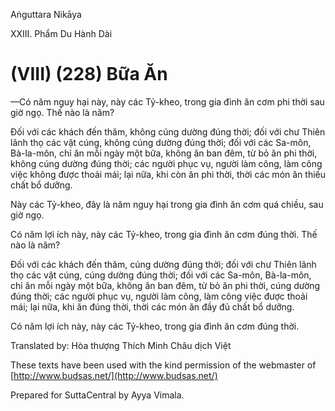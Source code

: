 Aṅguttara Nikāya

XXIII. Phẩm Du Hành Dài

# (VIII) (228) Bữa Ăn

—Có năm nguy hại này, này các Tỷ-kheo, trong gia đình ăn cơm phi thời sau giờ ngọ. Thế nào là năm?

Ðối với các khách đến thăm, không cúng dường đúng thời; đối với chư Thiên lãnh thọ các vật cúng, không cúng dường đúng thời; đối với các Sa-môn, Bà-la-môn, chỉ ăn mỗi ngày một bữa, không ăn ban đêm, từ bỏ ăn phi thời, không cúng dường đúng thời; các người phục vụ, người làm công, làm công việc không được thoải mái; lại nữa, khi còn ăn phi thời, thời các món ăn thiếu chất bổ dưỡng.

Này các Tỷ-kheo, đây là năm nguy hại trong gia đình ăn cơm quá chiều, sau giờ ngọ.

Có năm lợi ích này, này các Tỷ-kheo, trong gia đình ăn cơm đúng thời. Thế nào là năm?

Ðối với các khách đến thăm, cúng dường đúng thời; đối với chư Thiên lãnh thọ các vật cúng, cúng dường đúng thời; đối với các Sa-môn, Bà-la-môn, chỉ ăn mỗi ngày một bữa, không ăn ban đêm, từ bỏ ăn phi thời, cúng dường đúng thời; các người phục vụ, người làm công, làm công việc được thoải mái; lại nữa, khi ăn đúng thời, thời các món ăn đầy đủ chất bổ dưỡng.

Có năm lợi ích này, này các Tỷ-kheo, trong gia đình ăn cơm đúng thời.

Translated by: Hòa thượng Thích Minh Châu dịch Việt

These texts have been used with the kind permission of the webmaster of [http://www.budsas.net/](http://www.budsas.net/)

Prepared for SuttaCentral by Ayya Vimala.